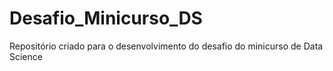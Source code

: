 # Desafio_Minicurso_DS
Repositório criado para o desenvolvimento do desafio do minicurso de Data Science
